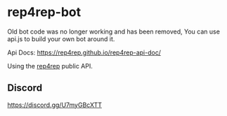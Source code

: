 # rep4rep-bot

Old bot code was no longer working and has been removed, You can use api.js to build your own bot around it.

Api Docs: https://rep4rep.github.io/rep4rep-api-doc/

Using the [rep4rep](https://rep4rep.com/) public API.


## Discord
https://discord.gg/U7myGBcXTT
